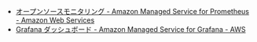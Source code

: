 - [オープンソースモニタリング - Amazon Managed Service for Prometheus - Amazon Web Services](https://aws.amazon.com/jp/prometheus/)
- [Grafana ダッシュボード - Amazon Managed Service for Grafana - AWS](https://aws.amazon.com/jp/grafana/)